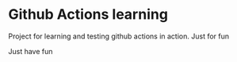 # Github Actions learning

Project for learning and testing github actions in action. Just for fun

Just have fun